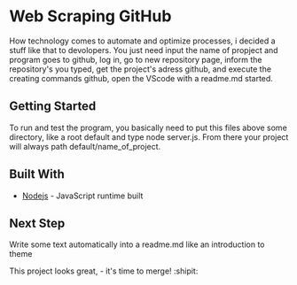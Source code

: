 # Web Scraping GitHub

How technology comes to automate and optimize processes, i decided a stuff like that to devolopers. You just need input the name of propject and program goes to github, log in, go to new repository page, inform the repository's you typed, get the project's adress github, and execute the creating commands github, open the VScode with a readme.md started.

## Getting Started

To run and test the program, you basically need to put this files above some directory, like a root default and type node server.js. From there your project will always path default/name_of_project. 

## Built With

* [Nodejs](https://nodejs.org/en/) - JavaScript runtime built

## Next Step

Write some text automatically into a readme.md like an introduction to theme

This project looks great, - it's time to merge! :shipit:
